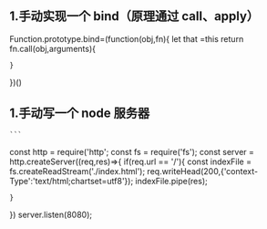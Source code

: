 ## 1.手动实现一个 bind（原理通过 call、apply）

Function.prototype.bind=(function(obj,fn){
let that =this
return fn.call(obj,arguments){

    }

})()

## 1.手动写一个 node 服务器

    ```

const http = require('http';
const fs = require('fs');
const server = http.createServer((req,res)=>{
if(req.url == '/'){
const indexFile = fs.createReadStream('./index.html');
req.writeHead(200,{'context-Type':'text/html;chartset=utf8'});
indexFile.pipe(res);

    }

})
server.listen(8080);

```

```
